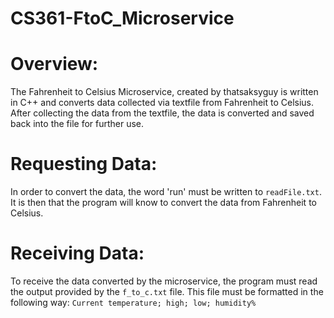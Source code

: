 # CS361-FtoC_Microservice

# Overview:
The Fahrenheit to Celsius Microservice, created by thatsaksyguy is written in C++ and converts data collected via textfile from Fahrenheit to Celsius. After collecting the data from the textfile, the data is converted and saved back into the file for further use. 

# Requesting Data:
In order to convert the data, the word 'run' must be written to `readFile.txt`. It is then that the program will know to convert the data from Fahrenheit to Celsius.

# Receiving Data:
To receive the data converted by the microservice, the program must read the output provided by the `f_to_c.txt` file. This file must be formatted in the following way: `Current temperature; high; low; humidity%`
